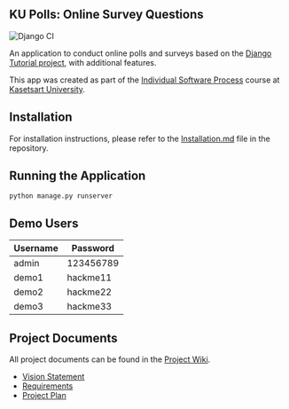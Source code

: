 ## KU Polls: Online Survey Questions 

![Django CI](https://github.com/niichapats/ku-polls/actions/workflows/ci.yml/badge.svg)

An application to conduct online polls and surveys based
on the [Django Tutorial project](https://docs.djangoproject.com), with
additional features.

This app was created as part of the [Individual Software Process](
https://cpske.github.io/ISP) course at [Kasetsart University](https://www.ku.ac.th).


## Installation

For installation instructions, please refer to the [Installation.md](./Installation.md) file in the repository.

## Running the Application

```
python manage.py runserver
```

## Demo Users

| Username | Password  |
|----------|-----------|
| admin    | 123456789 |
| demo1    | hackme11  |
| demo2    | hackme22  |
| demo3    | hackme33  |

## Project Documents

All project documents can be found in the [Project Wiki](../../wiki/Home).

- [Vision Statement](../../wiki/Vision-and-Scope)
- [Requirements](../../wiki/Requirements)
- [Project Plan](../../wiki/Project%20Plan)
